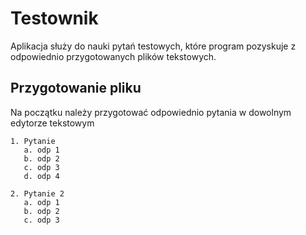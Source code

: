 # Testownik

Aplikacja służy do nauki pytań testowych, które program pozyskuje z odpowiednio przygotowanych plików tekstowych.

## Przygotowanie pliku

Na początku należy przygotować odpowiednio pytania w dowolnym edytorze tekstowym

```
1. Pytanie
   a. odp 1
   b. odp 2
   c. odp 3
   d. odp 4

2. Pytanie 2
   a. odp 1
   b. odp 2
   c. odp 3
```
